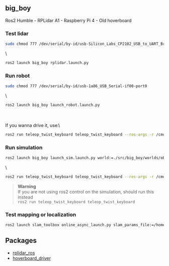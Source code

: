 ## big_boy
Ros2 Humble - RPLidar A1 - Raspberry Pi 4 - Old hoverboard

### Test lidar
```bash
sudo chmod 777 /dev/serial/by-id/usb-Silicon_Labs_CP2102_USB_to_UART_Bridge_Controller_0001-if00-port0
``` 
\
```bash
ros2 launch big_boy rplidar.launch.py
```
### Run robot
```bash
sudo chmod 777 /dev/serial/by-id/usb-1a86_USB_Serial-if00-port0
``` 
\
```bash
ros2 launch big_boy launch_robot.launch.py
```
\
\
If you wanna drive it, use:\
```bash 
ros2 run teleop_twist_keyboard teleop_twist_keyboard --ros-args -r /cmd_vel:=/diff_cont/cmd_vel_unstamped
```
### Run simulation
```bash
ros2 launch big_boy launch_sim.launch.py world:=./src/big_boy/worlds/obstacles.world
```
\
```bash 
ros2 run teleop_twist_keyboard teleop_twist_keyboard --ros-args -r /cmd_vel:=/diff_cont/cmd_vel_unstamped
```
> **Warning** \
> If you are not using ros2 control on the simulation, should run this instead \
> ```ros2 run teleop_twist_keyboard teleop_twist_keyboard```
### Test mapping or localization
```bash 
ros2 launch slam_toolbox online_async_launch.py slam_params_file:=/home/kipp/ros2_ws/src/big_boy/config/mapper_params_online_async.yaml use_sim_time:=true
```
## Packages
* [rplidar_ros](https://github.com/Slamtec/rplidar_ros/tree/dev-ros2)
* [hoverboard_driver](https://github.com/hoverboard-robotics/hoverboard-driver/tree/humble)
